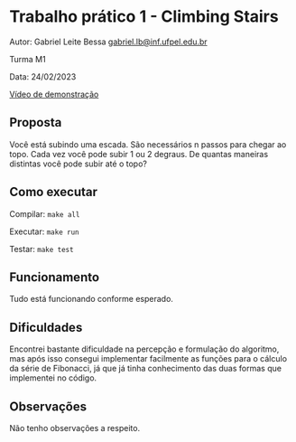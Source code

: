 # Trabalho prático 1 - Climbing Stairs

Autor: Gabriel Leite Bessa [gabriel.lb@inf.ufpel.edu.br](mailto:gabriel.lb@inf.ufpel.edu.br)

Turma M1

Data: 24/02/2023

[Vídeo de demonstração]()

## Proposta

Você está subindo uma escada. São necessários n passos para chegar ao topo. Cada vez você pode subir 1 ou 2 degraus. De quantas maneiras distintas você pode subir até o topo?

## Como executar

Compilar: `make all`

Executar: `make run`

Testar: `make test`

## Funcionamento

Tudo está funcionando conforme esperado.

## Dificuldades

Encontrei bastante dificuldade na percepção e formulação do algoritmo, mas após isso consegui implementar facilmente as funções para o cálculo da série de Fibonacci, já que já tinha conhecimento das duas formas que implementei no código.

## Observações

Não tenho observações a respeito.